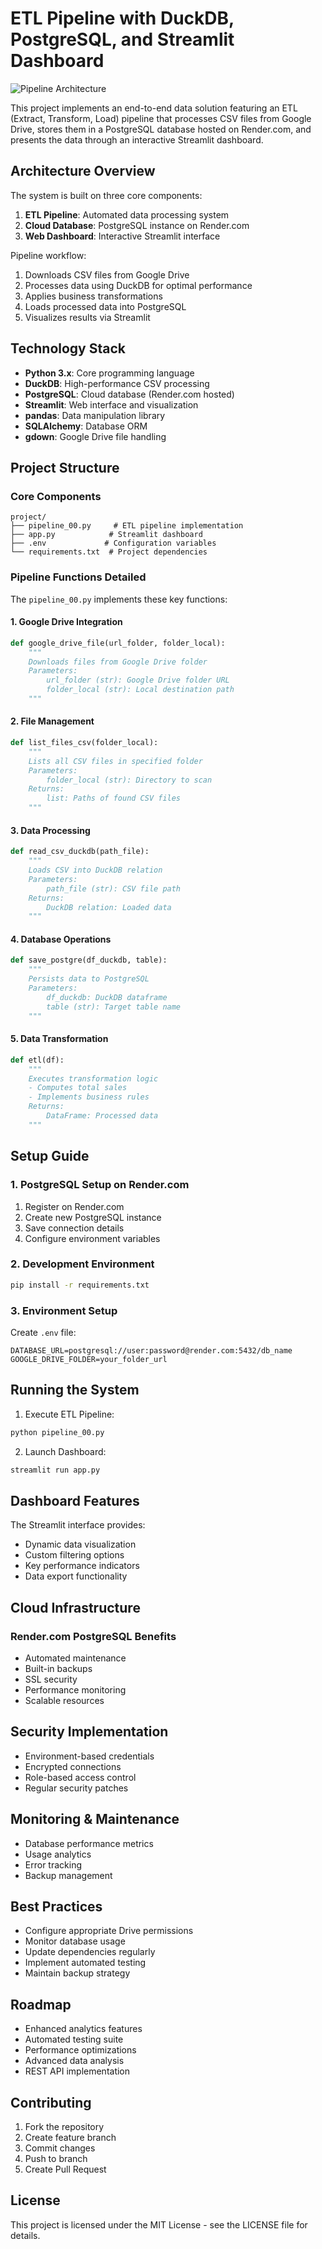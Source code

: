# ETL Pipeline with DuckDB, PostgreSQL, and Streamlit Dashboard

![Pipeline Architecture](pipeline00.png)

This project implements an end-to-end data solution featuring an ETL (Extract, Transform, Load) pipeline that processes CSV files from Google Drive, stores them in a PostgreSQL database hosted on Render.com, and presents the data through an interactive Streamlit dashboard.

## Architecture Overview

The system is built on three core components:
1. **ETL Pipeline**: Automated data processing system
2. **Cloud Database**: PostgreSQL instance on Render.com
3. **Web Dashboard**: Interactive Streamlit interface

Pipeline workflow:
1. Downloads CSV files from Google Drive
2. Processes data using DuckDB for optimal performance
3. Applies business transformations
4. Loads processed data into PostgreSQL
5. Visualizes results via Streamlit

## Technology Stack

- **Python 3.x**: Core programming language
- **DuckDB**: High-performance CSV processing
- **PostgreSQL**: Cloud database (Render.com hosted)
- **Streamlit**: Web interface and visualization
- **pandas**: Data manipulation library
- **SQLAlchemy**: Database ORM
- **gdown**: Google Drive file handling

## Project Structure

### Core Components

```
project/
├── pipeline_00.py     # ETL pipeline implementation
├── app.py            # Streamlit dashboard
├── .env             # Configuration variables
└── requirements.txt  # Project dependencies
```

### Pipeline Functions Detailed

The `pipeline_00.py` implements these key functions:

#### 1. Google Drive Integration
```python
def google_drive_file(url_folder, folder_local):
    """
    Downloads files from Google Drive folder
    Parameters:
        url_folder (str): Google Drive folder URL
        folder_local (str): Local destination path
    """
```

#### 2. File Management
```python
def list_files_csv(folder_local):
    """
    Lists all CSV files in specified folder
    Parameters:
        folder_local (str): Directory to scan
    Returns:
        list: Paths of found CSV files
    """
```

#### 3. Data Processing
```python
def read_csv_duckdb(path_file):
    """
    Loads CSV into DuckDB relation
    Parameters:
        path_file (str): CSV file path
    Returns:
        DuckDB relation: Loaded data
    """
```

#### 4. Database Operations
```python
def save_postgre(df_duckdb, table):
    """
    Persists data to PostgreSQL
    Parameters:
        df_duckdb: DuckDB dataframe
        table (str): Target table name
    """
```

#### 5. Data Transformation
```python
def etl(df):
    """
    Executes transformation logic
    - Computes total sales
    - Implements business rules
    Returns:
        DataFrame: Processed data
    """
```

## Setup Guide

### 1. PostgreSQL Setup on Render.com
1. Register on Render.com
2. Create new PostgreSQL instance
3. Save connection details
4. Configure environment variables

### 2. Development Environment
```bash
pip install -r requirements.txt
```

### 3. Environment Setup
Create `.env` file:
```
DATABASE_URL=postgresql://user:password@render.com:5432/db_name
GOOGLE_DRIVE_FOLDER=your_folder_url
```

## Running the System

1. Execute ETL Pipeline:
```bash
python pipeline_00.py
```

2. Launch Dashboard:
```bash
streamlit run app.py
```

## Dashboard Features

The Streamlit interface provides:
- Dynamic data visualization
- Custom filtering options
- Key performance indicators
- Data export functionality

## Cloud Infrastructure

### Render.com PostgreSQL Benefits
- Automated maintenance
- Built-in backups
- SSL security
- Performance monitoring
- Scalable resources

## Security Implementation

- Environment-based credentials
- Encrypted connections
- Role-based access control
- Regular security patches

## Monitoring & Maintenance

- Database performance metrics
- Usage analytics
- Error tracking
- Backup management

## Best Practices

- Configure appropriate Drive permissions
- Monitor database usage
- Update dependencies regularly
- Implement automated testing
- Maintain backup strategy

## Roadmap

- Enhanced analytics features
- Automated testing suite
- Performance optimizations
- Advanced data analysis
- REST API implementation

## Contributing

1. Fork the repository
2. Create feature branch
3. Commit changes
4. Push to branch
5. Create Pull Request

## License

This project is licensed under the MIT License - see the LICENSE file for details.

